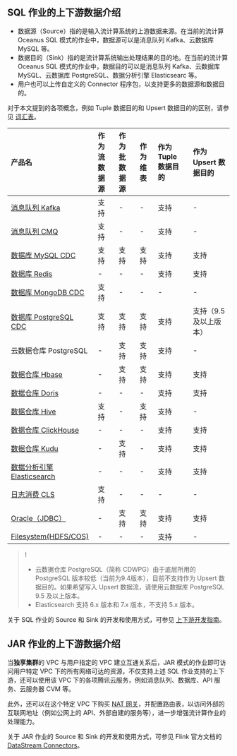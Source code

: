 ## SQL 作业的上下游数据介绍

- 数据源（Source）指的是输入流计算系统的上游数据来源。在当前的流计算 Oceanus SQL 模式的作业中，数据源可以是消息队列 Kafka、云数据库 MySQL 等。
- 数据目的（Sink）指的是流计算系统输出处理结果的目的地。在当前的流计算 Oceanus SQL 模式的作业中，数据目的可以是消息队列 Kafka、云数据库 MySQL、云数据库 PostgreSQL、数据分析引擎 Elasticsearc 等。
- 用户也可以上传自定义的 Connector 程序包，以支持更多的数据源和数据目的。

对于本文提到的各项概念，例如 Tuple 数据目的和 Upsert 数据目的的区别，请参见 [词汇表](https://cloud.tencent.com/document/product/849/17740)。

| 产品名                     | 作为流数据源 | 作为批数据源 | 作为维表 | 作为 Tuple 数据目的 | 作为 Upsert 数据目的  |
| :------------------------- | :----------- | :----------- | :------- | :------------------ | :-------------------- |
| [消息队列 Kafka](https://cloud.tencent.com/document/product/849/48310)             | 支持         | -       | -   | 支持  | -            |
| [消息队列 CMQ](https://cloud.tencent.com/document/product/849/58213)               | 支持         | -    | -   | 支持      | -            |
| [数据库 MySQL CDC](https://cloud.tencent.com/document/product/849/52698)   | 支持  | 支持    | 支持     | 支持    | 支持        |
| [数据库 Redis](https://cloud.tencent.com/document/product/849/54634)               | -  | -    | - | 支持             | 支持                  |
| [数据库 MongoDB CDC](https://cloud.tencent.com/document/product/849/60410)         | 支持         | -       | -   | -       | -     |
| [数据库 PostgreSQL CDC](https://cloud.tencent.com/document/product/849/60315)      | 支持         | 支持         | 支持     | 支持       | 支持（9.5及以上版本） |
|云数据仓库 PostgreSQL     | -       | 支持         | 支持     | 支持                | -              |
| [数据仓库 Hbase](https://cloud.tencent.com/document/product/849/60717)             | -       | 支持         | 支持     | 支持  | 支持   |
| [数据仓库 Doris](https://cloud.tencent.com/document/product/849/60953)             | -     | -     | - | 支持            | 支持        |
| [数据仓库 Hive](https://cloud.tencent.com/document/product/849/55238)              | 支持         | -       | 支持     | 支持      | -    |
| [数据仓库 ClickHouse](https://cloud.tencent.com/document/product/849/53389)        | -       | -     | - | 支持   | 支持                  |
| [数据仓库 Kudu](https://cloud.tencent.com/document/product/849/57609)              | -       | 支持         | -   | 支持    | 支持   |
| [数据分析引擎 Elasticsearch](https://cloud.tencent.com/document/product/849/48313) | -       | -       | -   | 支持     | 支持         |
| [日志消费 CLS](https://cloud.tencent.com/document/product/849/61690)               | 支持         | -       | -   | -    | -      |
| [Oracle（JDBC）](https://cloud.tencent.com/document/product/849/48312)             | -     | 支持         | 支持     | 支持  | 支持  |
| [Filesystem(HDFS/COS)](https://cloud.tencent.com/document/product/849/53852)       | -       | -       | -   | 支持 | -         |


> ! 
> - 云数据仓库 PostgreSQL（简称 CDWPG）由于底层所用的 PostgreSQL 版本较低（当前为9.4版本），目前不支持作为 Upsert 数据目的。如果希望写入 Upsert 数据流，请使用云数据库 PostgreSQL 9.5 及以上版本。
> - Elasticsearch 支持 6.x 版本和 7.x 版本，不支持 5.x 版本。

关于 SQL 作业的 Source 和 Sink 的开发和使用方式，可参见 [上下游开发指南](https://cloud.tencent.com/document/product/849/48263)。

## JAR 作业的上下游数据介绍

当**独享集群**的 VPC 与用户指定的 VPC 建立互通关系后，JAR 模式的作业即可访问用户特定 VPC 下的所有网络可达的资源，不仅支持上述 SQL 作业支持的上下游，还可以使用该 VPC 下的各项腾讯云服务，例如消息队列、数据库、API 服务、云服务器 CVM 等。

此外，还可以在这个特定 VPC 下购买 [NAT 网关](https://cloud.tencent.com/document/product/552)，并配置路由表，以访问外部的互联网地址（例如公网上的 API、外部自建的服务等），进一步增强流计算作业的处理能力。

关于 JAR 作业的 Source 和 Sink 的开发和使用方式，可参见 Flink 官方文档的 [DataStream Connectors](https://ci.apache.org/projects/flink/flink-docs-release-1.11/zh/dev/connectors/)。
